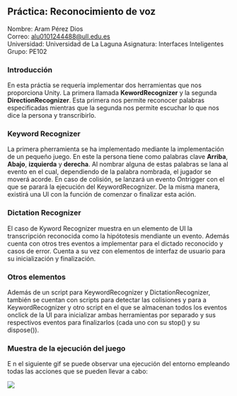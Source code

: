 ## Práctica: Reconocimiento de voz
Nombre: Aram Pérez Dios  
Correo: alu0101244488@ull.edu.es  
Universidad: Universidad de La Laguna 
Asignatura: Interfaces Inteligentes
Grupo: PE102  

### Introducción

En esta práctia se requería implementar dos herramientas que nos proporciona Unity. La primera llamada **KewordRecognizer** y la segunda **DirectionRecognizer**. Esta primera nos permite reconocer palabras especificadas mientras que la segunda nos permite escuchar lo que nos dice la persona y transcribirlo.

### Keyword Recognizer
La primera pherramienta se ha implementado mediante la implementación de un pequeño juego. En este la persona tiene como palabras clave **Arriba**, **Abajo**, **izquierda** y **derecha**. Al nombrar alguna de estas palabras se lana al evento en el cual, dependiendo de la palabra nombrada, el jugador se moverá acorde. En caso de colisión, se lanzará un evento Ontrigger con el que se parará la ejecución del KeywordRecognizer. De la misma manera, existirá una UI con la función de comenzar o finalizar esta ación.


### Dictation Recognizer

El caso de Kyword Recognizer muestra en un elemento de UI la transcripción reconocida como la hipótotesis mendiante un evento. Además cuenta con otros tres eventos a implementar para el dictado reconocido y casos de error. Cuenta a su vez con elementos de interfaz de usuario para su inicialización y finalización.


### Otros elementos

Además de un script para KeywordRecognizer y DictationRecognizer, también se cuentan con scripts para detectar las colisiones y para a KeywordRecognizer y otro script en el que se almacenan todos los eventos onclick de la UI para inicializar ambas herramientas por separado y sus respectivos eventos para finalizarlos (cada uno con su stop() y su dispose()).


### Muestra de la ejecución del juego

E n el siguiente gif se puede observar una ejecución del entorno empleando todas las acciones que se pueden llevar a cabo: 

![](https://github.com/alu0101244488/reconocimiento-de-voz/blob/master/img/ejecuci%C3%B3n%20de%20unity.gif?raw=true)
